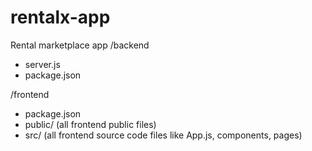 # rentalx-app
Rental marketplace app
/backend
  - server.js
  - package.json

/frontend
  - package.json
  - public/ (all frontend public files)
  - src/ (all frontend source code files like App.js, components, pages)